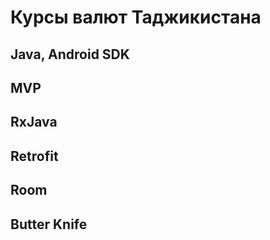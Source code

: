 # Курсы валют Таджикистана
## Java, Android SDK

## MVP
## RxJava
## Retrofit
## Room
## Butter Knife
